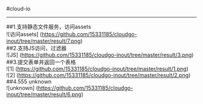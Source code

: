 #cloud-io
_______________________________________________________
##1.支持静态文件服务，访问assets</br>
![访问assets] (https://github.com/15331185/cloudgo-inout/tree/master/result/7.png)</br>
##2.支持JS访问，过滤器</br>
![JS] (https://github.com/15331185/cloudgo-inout/tree/master/result/3.png)</br>
##3.提交表单并返回一个表格</br>
![1] (https://github.com/15331185/cloudgo-inout/tree/master/result/1.png)</br>
![2] (https://github.com/15331185/cloudgo-inout/tree/master/result/2.png)</br>
##4.555 unknown</br>
![unknown] (https://github.com/15331185/cloudgo-inout/tree/master/result/6.png)</br>



